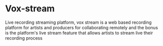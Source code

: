 # Vox-stream
Live recording streaming platform, 
vox stream is a web based recording platform for artists and producers for collaborating remotely 
and the bonus is the platform's live stream feature that allows artists to stream live their recording process

